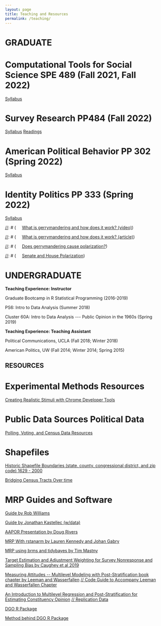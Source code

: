 ```yaml
---
layout: page
title: Teaching and Resources
permalink: /teaching/
---
```


# GRADUATE

# Computational Tools for Social Science SPE 489 (Fall 2021, Fall 2022)

[Syllabus](https://www.dropbox.com/s/58elem8dzc2shrn/SPE489_Fall2022.docx?dl=0)

# Survey Research PP484 (Fall 2022)

[Syllabus](https://www.dropbox.com/s/py9ddyv34lltshz/PP484_Fall2022.docx?dl=1)
[Readings](https://www.dropbox.com/s/rp7p1w8ypp8t4h3/readings_pp484.zip?dl=1)

# American Political Behavior PP 302 (Spring 2022)

[Syllabus](https://www.dropbox.com/s/umctl1vqfc0e2ns/PP302_spring_2022.docx?dl=0)

# Identity Politics PP 333 (Spring 2022)

[Syllabus](https://www.dropbox.com/s/tt0l9u1a2zqxif3/PP333_Spring_2022.docx?dl=0)

[//]: # (**Undergrad Resources**)

[//]: # (*Gerrymandering*)

[//]: # (&nbsp;&nbsp;&nbsp;&nbsp;&nbsp;[What is gerrymandering and how does it work? (video)](https://www.youtube.com/watch?v=YcUDBgYodIE))

[//]: # (&nbsp;&nbsp;&nbsp;&nbsp;&nbsp;[What is gerrymandering and how does it work? (article)](http://www.washingtonpost.com/blogs/wonkblog/wp/2015/03/01/this-is-the-best-explanation-of-gerrymandering-you-will-ever-see/))

[//]: # (&nbsp;&nbsp;&nbsp;&nbsp;&nbsp;[Does gerrymandering cause polarization?](http://www.washingtonpost.com/opinions/hate-our-polarized-politics-why-you-cant-blame-gerrymandering/2012/10/26/c2794552-1d80-11e2-9cd5-b55c38388962_story.html))

[//]: # (*Polarization*)

[//]: # (&nbsp;&nbsp;&nbsp;&nbsp;&nbsp;[Senate and House Polarization](https://img.washingtonpost.com/wp-apps/imrs.php?src=https://img.washingtonpost.com/blogs/wonkblog/files/2013/01/overall_polarization_112th1.jpg&w=1484))

# UNDERGRADUATE

**Teaching Experience: Instructor**

Graduate Bootcamp in R Statistical Programming (2016-2019)

PS6: Intro to Data Analysis (Summer 2018)

Cluster 60A: Intro to Data Analysis --- Public Opinion in the 1960s (Spring 2019)

**Teaching Experience: Teaching Assistant**

Political Communications, UCLA (Fall 2018; Winter 2018)

American Politics, UW (Fall 2014; Winter 2014; Spring 2015)

## RESOURCES

# Experimental Methods Resources

[Creating Realistic Stimuli with Chrome Developer Tools](http://u.osu.edu/pearson.325/2018/12/04/creating-realistic-stimuli-with-chrome-developer-tools/)

# Public Data Sources Political Data

[Polling, Voting, and Census Data Resources](https://pollsandvotes.com/?p=184)



# Shapefiles

[Historic Shapefile Boundaries (state, county, congressional district, and zip code) 1629 - 2000](https://cran.r-project.org/web/packages/USAboundaries/index.html)

[Bridging Census Tracts Over time](https://s4.ad.brown.edu/Projects/Diversity/researcher/bridging.htm)

# MRP Guides and Software

[Guide by Rob Williams](https://jayrobwilliams.com/files/html/teaching-materials/MRP#)

[Guide by Jonathan Kastellec (w/data)](https://scholar.princeton.edu/jkastellec/publications/mrp_primer)

[AAPOR Presentation by Doug Rivers](https://github.com/rdrivers/mrp-aapor)

[MRP With rstanarm by Lauren Kennedy and Johan Gabry](https://cran.r-project.org/web/packages/rstanarm/vignettes/mrp.html)

[MRP using brms and tidybayes by Tim Mastny](https://timmastny.rbind.io/blog/multilevel-mrp-tidybayes-brms-stan/)

[Target Estimation and Adjustment Weighting
for Survey Nonresponse and Sampling Bias by Caughey et al 2019](https://t.co/yMKjV98jZk?amp=1)

[Measuring Attitudes -- Multilevel Modeling with Post-Stratification book chapter by Leeman and Wasserfallen](https://lucasleemann.files.wordpress.com/2020/03/leemann-and-wasserfallen-2020.pdf)
[// Code Guide to Accompany Leeman and Wasserfallen Chapter](https://github.com/lleemann/MrP_chapter/blob/master/MrP_Illsutration.pdf)

[An Introduction to Multilevel Regression and Post-Stratification for Estimating Constituency Opinion](https://journals.sagepub.com/doi/abs/10.1177/1478929919864773) [// Replication Data](https://dataverse.harvard.edu/dataset.xhtml?persistentId=doi:10.7910/DVN/IPPPNU)

[DGO R Package](https://github.com/jamesdunham/dgo)

[Method behind DGO R Package](https://www.jstor.org/stable/24572968?seq=1#metadata_info_tab_contents)




